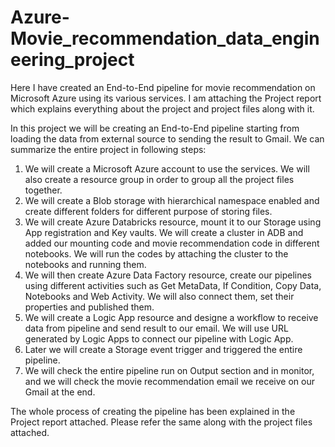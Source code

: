 # Azure-Movie_recommendation_data_engineering_project
Here I have created an End-to-End pipeline for movie recommendation on Microsoft Azure using its various services. I am attaching the Project report which explains everything about the project and project files along with it.

In this project we will be creating an End-to-End pipeline starting from loading the data from external source to sending the result to Gmail. We can summarize the entire project in following steps:
1) We will create a Microsoft Azure account to use the services. We will also create a resource group in order to group all the project files together.
2) We will create a Blob storage with hierarchical namespace enabled and create different folders for different purpose of storing files.
3) We will create Azure Databricks resource, mount it to our Storage using App registration and Key vaults. We will create a cluster in ADB and added our mounting code and movie recommendation code in different notebooks. We will run the codes by attaching the cluster to the notebooks and running them.
4) We will then create Azure Data Factory resource, create our pipelines using different activities such as Get MetaData, If Condition, Copy Data, Notebooks and Web Activity. We will also connect them, set their properties and published them.
5) We will create a Logic App resource and designe a workflow to receive data from pipeline and send result to our email. We will use URL generated by Logic Apps to connect our pipeline with Logic App. 
6) Later we will create a Storage event trigger and triggered the entire pipeline. 
7) We will check the entire pipeline run on Output section and in monitor, and we will check the movie recommendation email we receive on our Gmail at the end.

The whole process of creating the pipeline has been explained in the Project report attached. Please refer the same along with the project files attached.
